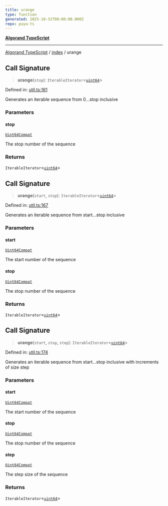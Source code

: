 ```yaml
---
title: urange
type: function
generated: 2025-10-31T00:00:00.000Z
repo: puya-ts
---
```


[**Algorand TypeScript**](docs/_md/README)

---

[Algorand TypeScript](docs/_md/modules) / [index](/reference/algorand-typescript/api/index/readme/) / urange

## Call Signature

> **urange**(`stop`): `IterableIterator`\<[`uint64`](/reference/algorand-typescript/api/index/type-aliases/uint64/)\>

Defined in: [util.ts:161](https://github.com/algorandfoundation/puya-ts/blob/main/packages/algo-ts/src/util.ts#L161)

Generates an iterable sequence from 0...stop inclusive

### Parameters

#### stop

[`Uint64Compat`](/reference/algorand-typescript/api/index/type-aliases/uint64compat/)

The stop number of the sequence

### Returns

`IterableIterator`\<[`uint64`](/reference/algorand-typescript/api/index/type-aliases/uint64/)\>

## Call Signature

> **urange**(`start`, `stop`): `IterableIterator`\<[`uint64`](/reference/algorand-typescript/api/index/type-aliases/uint64/)\>

Defined in: [util.ts:167](https://github.com/algorandfoundation/puya-ts/blob/main/packages/algo-ts/src/util.ts#L167)

Generates an iterable sequence from start...stop inclusive

### Parameters

#### start

[`Uint64Compat`](/reference/algorand-typescript/api/index/type-aliases/uint64compat/)

The start number of the sequence

#### stop

[`Uint64Compat`](/reference/algorand-typescript/api/index/type-aliases/uint64compat/)

The stop number of the sequence

### Returns

`IterableIterator`\<[`uint64`](/reference/algorand-typescript/api/index/type-aliases/uint64/)\>

## Call Signature

> **urange**(`start`, `stop`, `step`): `IterableIterator`\<[`uint64`](/reference/algorand-typescript/api/index/type-aliases/uint64/)\>

Defined in: [util.ts:174](https://github.com/algorandfoundation/puya-ts/blob/main/packages/algo-ts/src/util.ts#L174)

Generates an iterable sequence from start...stop inclusive with increments of size step

### Parameters

#### start

[`Uint64Compat`](/reference/algorand-typescript/api/index/type-aliases/uint64compat/)

The start number of the sequence

#### stop

[`Uint64Compat`](/reference/algorand-typescript/api/index/type-aliases/uint64compat/)

The stop number of the sequence

#### step

[`Uint64Compat`](/reference/algorand-typescript/api/index/type-aliases/uint64compat/)

The step size of the sequence

### Returns

`IterableIterator`\<[`uint64`](/reference/algorand-typescript/api/index/type-aliases/uint64/)\>
